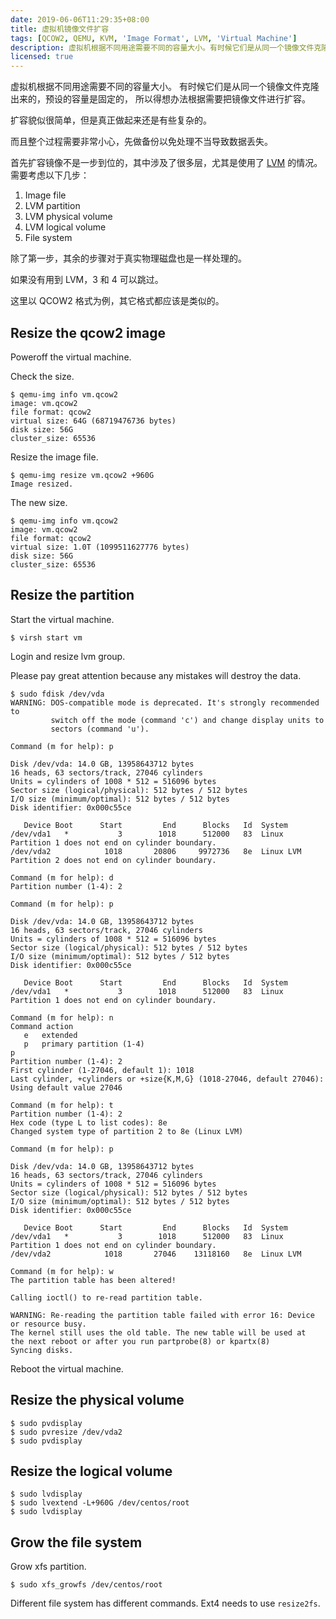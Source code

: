 ```yaml
---
date: 2019-06-06T11:29:35+08:00
title: 虚拟机镜像文件扩容
tags: [QCOW2, QEMU, KVM, 'Image Format', LVM, 'Virtual Machine']
description: 虚拟机根据不同用途需要不同的容量大小。有时候它们是从同一个镜像文件克隆出来的，预设的容量是固定的，所以得想办法根据需要把镜像文件进行扩容。
licensed: true
---
```


虚拟机根据不同用途需要不同的容量大小。
有时候它们是从同一个镜像文件克隆出来的，预设的容量是固定的，
所以得想办法根据需要把镜像文件进行扩容。

扩容貌似很简单，但是真正做起来还是有些复杂的。

而且整个过程需要非常小心，先做备份以免处理不当导致数据丢失。

首先扩容镜像不是一步到位的，其中涉及了很多层，尤其是使用了
[LVM](https://en.wikipedia.org/wiki/Logical_Volume_Manager_(Linux))
的情况。需要考虑以下几步：

1. Image file
2. LVM partition
3. LVM physical volume
4. LVM logical volume
5. File system

除了第一步，其余的步骤对于真实物理磁盘也是一样处理的。

如果没有用到 LVM，3 和 4 可以跳过。

这里以 QCOW2 格式为例，其它格式都应该是类似的。


## Resize the qcow2 image

Poweroff the virtual machine.

Check the size.

```shell
$ qemu-img info vm.qcow2
image: vm.qcow2
file format: qcow2
virtual size: 64G (68719476736 bytes)
disk size: 56G
cluster_size: 65536
```

Resize the image file.

```shell
$ qemu-img resize vm.qcow2 +960G
Image resized.
```

The new size.

```shell
$ qemu-img info vm.qcow2
image: vm.qcow2
file format: qcow2
virtual size: 1.0T (1099511627776 bytes)
disk size: 56G
cluster_size: 65536
```

## Resize the partition

Start the virtual machine.

```shell
$ virsh start vm
```

Login and resize lvm group.

Please pay great attention because any mistakes will destroy the data.

```
$ sudo fdisk /dev/vda
WARNING: DOS-compatible mode is deprecated. It's strongly recommended to
         switch off the mode (command 'c') and change display units to
         sectors (command 'u').

Command (m for help): p

Disk /dev/vda: 14.0 GB, 13958643712 bytes
16 heads, 63 sectors/track, 27046 cylinders
Units = cylinders of 1008 * 512 = 516096 bytes
Sector size (logical/physical): 512 bytes / 512 bytes
I/O size (minimum/optimal): 512 bytes / 512 bytes
Disk identifier: 0x000c55ce

   Device Boot      Start         End      Blocks   Id  System
/dev/vda1   *           3        1018      512000   83  Linux
Partition 1 does not end on cylinder boundary.
/dev/vda2            1018       20806     9972736   8e  Linux LVM
Partition 2 does not end on cylinder boundary.

Command (m for help): d
Partition number (1-4): 2

Command (m for help): p

Disk /dev/vda: 14.0 GB, 13958643712 bytes
16 heads, 63 sectors/track, 27046 cylinders
Units = cylinders of 1008 * 512 = 516096 bytes
Sector size (logical/physical): 512 bytes / 512 bytes
I/O size (minimum/optimal): 512 bytes / 512 bytes
Disk identifier: 0x000c55ce

   Device Boot      Start         End      Blocks   Id  System
/dev/vda1   *           3        1018      512000   83  Linux
Partition 1 does not end on cylinder boundary.

Command (m for help): n
Command action
   e   extended
   p   primary partition (1-4)
p
Partition number (1-4): 2
First cylinder (1-27046, default 1): 1018
Last cylinder, +cylinders or +size{K,M,G} (1018-27046, default 27046):
Using default value 27046

Command (m for help): t
Partition number (1-4): 2
Hex code (type L to list codes): 8e
Changed system type of partition 2 to 8e (Linux LVM)

Command (m for help): p

Disk /dev/vda: 14.0 GB, 13958643712 bytes
16 heads, 63 sectors/track, 27046 cylinders
Units = cylinders of 1008 * 512 = 516096 bytes
Sector size (logical/physical): 512 bytes / 512 bytes
I/O size (minimum/optimal): 512 bytes / 512 bytes
Disk identifier: 0x000c55ce

   Device Boot      Start         End      Blocks   Id  System
/dev/vda1   *           3        1018      512000   83  Linux
Partition 1 does not end on cylinder boundary.
/dev/vda2            1018       27046    13118160   8e  Linux LVM

Command (m for help): w
The partition table has been altered!

Calling ioctl() to re-read partition table.

WARNING: Re-reading the partition table failed with error 16: Device or resource busy.
The kernel still uses the old table. The new table will be used at
the next reboot or after you run partprobe(8) or kpartx(8)
Syncing disks.
```

Reboot the virtual machine.


## Resize the physical volume

```shell
$ sudo pvdisplay
$ sudo pvresize /dev/vda2
$ sudo pvdisplay
```

## Resize the logical volume

```shell
$ sudo lvdisplay
$ sudo lvextend -L+960G /dev/centos/root
$ sudo lvdisplay
```

## Grow the file system

Grow xfs partition.

```shell
$ sudo xfs_growfs /dev/centos/root
```

Different file system has different commands.
Ext4 needs to use `resize2fs`.
